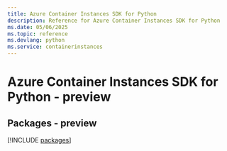 ```yaml
---
title: Azure Container Instances SDK for Python
description: Reference for Azure Container Instances SDK for Python
ms.date: 05/06/2025
ms.topic: reference
ms.devlang: python
ms.service: containerinstances
---
```

# Azure Container Instances SDK for Python - preview
## Packages - preview
[!INCLUDE [packages](container-instances-index.md)]
